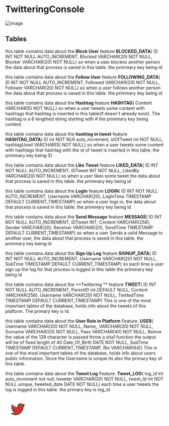 
# TwitteringConsole  

![image](https://user-images.githubusercontent.com/56405454/126060603-0b940ed6-7cfa-4e40-aff9-842706dddb28.png)


## Tables


this table contains data about the **Block User** feature
**BLOCKED_DATA**( ID INT NOT NULL AUTO_INCREMENT,
Blocked VARCHAR(20) NOT NULL,
Blocker VARCHAR(20) NOT NULL)
so when a user blockes another person the data about that process is saved in this table.
the primmary key being id

this table contains data about the **Follow User** feature
**FOLLOWING_DATA**(
ID INT NOT NULL AUTO_INCREMENT,
Followed VARCHAR(20) NOT NULL,
Follower VARCHAR(20) NOT NULL)
so when a user follows another person the data about that process is saved in this table.
the primmary key being id

this table contains data about the **Hashtag** feature
**HASHTAG**(
Content VARCHAR(5) NOT NULL)
so when a user tweets some content with hashtags that hashtag is inserted in this table(if doesn't already exist). The hashtag is a 6 lengthed string starting with #
the primmary key being content


this table contains data about the **hashtag in tweet** feature
 **HASHTAG_DATA**(
ID int NOT NUll auto_increment,
idOfTweet int NOT NULL,
hashtagUsed VARCHAR(5) NOT NULL)
so when a user tweets some content with hashtags that hashtag with the id of tweet is inserted in this table.
the primmary key being ID

this table contains data about the **Like Tweet** feature
**LIKED_DATA**(
ID INT NOT NULL AUTO_INCREMENT,
IDTweet INT NOT NULL,
LikedBy VARCHAR(20) NOT NULL)
so when a user likes some tweet the data about that process is saved in this table.
the primmary key being id

this table contains data about the **LogIn** feature
**LOGIN**(
ID INT NOT NULL AUTO_INCREMENT,
Username VARCHAR(20),
LogInTime TIMESTAMP DEFAULT CURRENT_TIMESTAMP)
so when a user logs in, the data about that process is saved in this table.
the primmary key being id

this table contains data about the **Send Message** feature
**MESSAGE**(
ID INT NOT NULL AUTO_INCREMENT,
IDTweet INT,
Content VARCHAR(256),
Sender VARCHAR(20),
Receiver VARCHAR(20),
SendTime TIMESTAMP DEFAULT CURRENT_TIMESTAMP)
so when a user Sends a valid Message to another user, the data about that process is saved in this table.
the primmary key being id

this table contains data about the **Sign Up Log** feature
**SIGNUP_DATA**(
ID INT NOT NULL AUTO_INCREMENT,
Username VARCHAR(20) NOT NULL,
SubTime TIMESTAMP DEFAULT CURRENT_TIMESTAMP)
so each time a user sign up the log for that process is logged in this table
the primmary key being id

this table contains data about the **Twittering ** feature
**TWEET**(
ID INT NOT NULL AUTO_INCREMENT,
ParentID int DEFAULT NULL,
Content VARCHAR(256),
Username VARCHAR(20) NOT NULL,
TwittedTime TIMESTAMP DEFAULT CURRENT_TIMESTAMP)
This is one of the most important tables of the database, holds info about the tweets of this platform. The primary key is Id. 

this table contains data about the **User Role in Platform** Feature.
**USER**(
Username VARCHAR(20) NOT NULL,
Name_ VARCHAR(20) NOT NULL,
Surname VARCHAR(20) NOT NULL,
Pass VARCHAR(40) NOT NULL, #since the value of the 128 character is passed throw a sha1 function the output will be of fixed lenght of 40
Date_Of_Birth DATE NOT NULL,
SubTime TIMESTAMP DEFAULT CURRENT_TIMESTAMP,
Bio VARCHAR(64))
This is one of the most important tables of the database, holds info about users public information. Since the Username is unique its also the primary key of this table. 

this table contains data about the **Tweet Log** Feature.
**Tweet_LOG**(
log_id int auto_increment not null,
tweeter VARCHAR(20) NOT NULL,
tweet_Id int NOT NULL unique,
tweeted_date DATE NOT NULL)
each time a user tweets the log is logged in this table.
the primary key is log_id








[1]: https://github.com/neginkheirmand
[![github](https://github.com/neginkheirmand/DatabaseProjects/blob/master/2_Canary%20Project/doc/red%20twittering%20bird%20icon.png?raw=true)][1]
